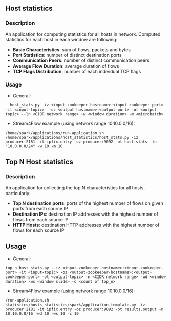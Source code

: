 ## Host statistics

### Description
An application for computing statistics for all hosts in network. Computed statistics for each host in each window are following:
- **Basic Characteristics**: sum of flows, packets and bytes
- **Port Statistics**: number of distinct destination ports
- **Communication Peers**: number of distinct communication peers
- **Average Flow Duration**: average duration of flows
- **TCP Flags Distribution**: number of each individual TCP flags 

### Usage
- General:
 
`  host_stats.py -iz <input-zookeeper-hostname>:<input-zookeeper-port> -it <input-topic>  -oz <output-hostname>:<output-port> -ot <output-topic> --ln <CIDR network range> -w <window duration> -m <microbatch>`

- Stream4Flow example (using network range 10.10.0.0/16):

`/home/spark/applications/run-application.sh /home/spark/applications/host_statistics/host_stats.py -iz producer:2181 -it ipfix.entry -oz producer:9092 -ot host.stats -ln "10.0.0.0/24" -w 10 -m 10`


## Top N Host statistics

### Description
An application for collecting the top N characteristics for all hosts, particularly:

- **Top N destination ports**: ports of the highest number of flows on given ports from each source IP
- **Destination IPs**: destination IP addresses with the highest number of flows from each source IP
- **HTTP Hosts**: destination HTTP addresses with the highest number of flows for each source IP

## Usage
- General:

`top_n_host_stats.py --iz <input-zookeeper-hostname>:<input-zookeeper-port> -it <input-topic> -oz <output-zookeeper-hostname>:<output-zookeeper-port> -ot <output-topic> -n <CIDR network range> -wd <window duration> -ws <window slide> -c <count of top_n>
`

- Stream4Flow example (using network range 10.10.0.0/16):

`/run-application.sh statistics/hosts_statistics/spark/application_template.py -iz producer:2181 -it ipfix.entry -oz producer:9092 -ot results.output -n 10.10.0.0/16 -wd 10 -ws 10 -c 10`
